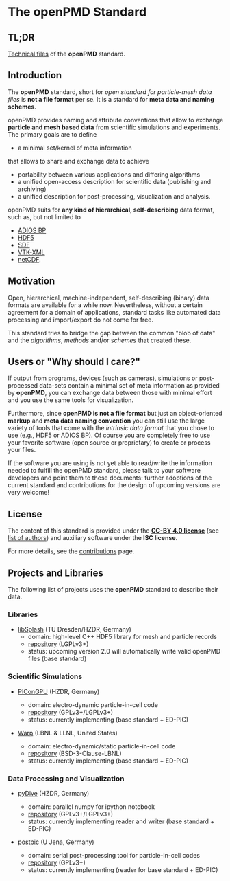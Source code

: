 The openPMD Standard
======================


TL;DR
-----

[Technical files](STANDARD.md) of the **openPMD** standard.


Introduction
------------

The **openPMD** standard, short for
  *open standard for particle-mesh data files*
is **not a file format** per se.
It is a standard for **meta data and naming schemes**.

openPMD provides naming and attribute conventions that allow to exchange
**particle and mesh based data** from scientific simulations and experiments.
The primary goals are to define

  - a minimal set/kernel of meta information

that allows to share and exchange data to achieve

  - portability between various applications and differing algorithms
  - a unified open-access description for scientific data (publishing and archiving)
  - a unified description for post-processing, visualization and analysis.

openPMD suits for **any kind of hierarchical, self-describing** data format,
such as, but not limited to

  - [ADIOS BP](https://www.olcf.ornl.gov/center-projects/adios/)
  - [HDF5](http://hdfgroup.org/HDF5/)
  - [SDF](http://ccpforge.cse.rl.ac.uk/gf/project/epoch/)
  - [VTK-XML](http://www.vtk.org/VTK/img/file-formats.pdf)
  - [netCDF](http://www.unidata.ucar.edu/software/netcdf/).


Motivation
----------

Open, hierarchical, machine-independent, self-describing (binary) data formats
are available for a while now. Nevertheless, without a certain agreement for
a domain of applications, standard tasks like automated data processing and
import/export do not come for free.

This standard tries to bridge the gap between the common "blob of data"
and the *algorithms*, *methods* and/or *schemes* that created these.


Users or "Why should I care?"
-----------------------------

If output from programs, devices (such as cameras), simulations or
post-processed data-sets contain a minimal set of meta information as provided
by **openPMD**, you can exchange data between those with minimal effort and you
use the same tools for visualization.

Furthermore, since **openPMD is not a file format** but just an object-oriented
**markup** and **meta data naming convention** you can still use the large
variety of tools that come with the *intrinsic data format* that you chose
to use (e.g., HDF5 or ADIOS BP). Of course you are completely free to use your
favorite software (open source or proprietary) to create or process your files.

If the software you are using is not yet able to read/write the information
needed to fulfill the openPMD standard, please talk to your software developers
and point them to these documents: further adoptions of the current standard
and contributions for the design of upcoming versions are very welcome!


License
-------

The content of this standard is provided under the
[**CC-BY 4.0 license**](http://creativecommons.org/licenses/by/4.0/)
(see [list of authors](AUTHORS.md))
and auxiliary software under the **ISC license**.

For more details, see the [contributions](CONTRIBUTING.md) page.


Projects and Libraries
----------------------

The following list of projects uses the
**openPMD** standard to describe their data.

### Libraries

- [libSplash](https://github.com/ComputationalRadiationPhysics/libSplash) (TU Dresden/HZDR, Germany)
  - domain: high-level C++ HDF5 library for mesh and particle records
  - [repository](https://github.com/ComputationalRadiationPhysics/libSplash) (LGPLv3+)
  - status: upcoming version 2.0 will automatically write valid openPMD files (base standard)

### Scientific Simulations

- [PIConGPU](http://picongpu.hzdr.de) (HZDR, Germany)
  - domain: electro-dynamic particle-in-cell code
  - [repository](https://github.com/ComputationalRadiationPhysics/picongpu) (GPLv3+/LGPLv3+)
  - status: currently implementing (base standard + ED-PIC)

- [Warp](http://warp.lbl.gov) (LBNL & LLNL, United States)
  - domain: electro-dynamic/static particle-in-cell code
  - [repository](https://bitbucket.org/berkeleylab/warp) (BSD-3-Clause-LBNL)
  - status: currently implementing (base standard + ED-PIC)

### Data Processing and Visualization

- [pyDive](https://github.com/ComputationalRadiationPhysics/pyDive) (HZDR, Germany)
  - domain: parallel numpy for ipython notebook
  - [repository](https://github.com/ComputationalRadiationPhysics/pyDive) (GPLv3+/LGPLv3+)
  - status: currently implementing reader and writer (base standard + ED-PIC)

- [postpic](https://github.com/skuschel/postpic) (U Jena, Germany)
  - domain: serial post-processing tool for particle-in-cell codes
  - [repository](https://github.com/skuschel/postpic) (GPLv3+)
  - status: currently implementing (reader for base standard + ED-PIC)
